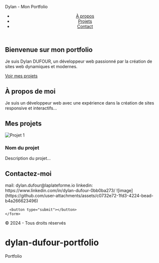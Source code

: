 <!DOCTYPE html>
<html lang="fr">
<head>
  <meta charset="UTF-8">
  <meta name="viewport" content="width=device-width, initial-scale=1.0">
  <meta name="description" content="Portfolio de Dylan, développeur web spécialisé dans la création de sites modernes et dynamiques.">
  Dylan -  Mon Portfolio
  <link rel="stylesheet" href="styles.css">
</head>
<body>
  <header>
    <nav>
      <ul>
        <li><a href="#about">À propos</a></li>
        <li><a href="#projects">Projets</a></li>
        <li><a href="#contact">Contact</a></li>
      </ul>
    </nav>
  </header>

  <section id="hero">
    <h1>Bienvenue sur mon portfolio</h1>
    <p>Je suis Dylan DUFOUR, un développeur web passionné par la création de sites web dynamiques et modernes.</p>
    <a href="#projects" class="btn">Voir mes projets</a>
  </section>

  <section id="about">
    <h2>À propos de moi</h2>
    <p>Je suis un développeur web avec une expérience dans la création de sites responsive et interactifs...</p>
  </section>

  <section id="projects">
    <h2>Mes projets</h2>
    <div class="project-card">
      <img src="projet1.jpg" alt="Projet 1">
      <h3>Nom du projet</h3>
      <p>Description du projet...</p>
    </div>
  </section>

  <section id="contact">
    <h2>Contactez-moi</h2>
    mail: dylan.dufour@laplateforme.io
    linkedin: https://www.linkedin.com/in/dylan-dufour-0bb0ba273/  ![image](https://github.com/user-attachments/assets/c0732e72-1fd3-4224-bead-b4a266623496)

      <button type="submit"></button>
    </form>
  </section>

  <footer>
    <p>&copy; 2024  - Tous droits réservés</p>
  </footer>
</body>
</html>


# dylan-dufour-portfolio
Portfolio

